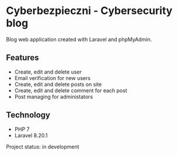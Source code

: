 # Cyberbezpieczni - Cybersecurity blog 
Blog web application created with Laravel and phpMyAdmin.

## Features
- Create, edit and delete user 
- Email verification for new users
- Create, edit and delete posts on site
- Create, edit and delete comment for each post
- Post managing for administators 

## Technology
- PHP 7
- Laravel 8.20.1

Project status: in development








